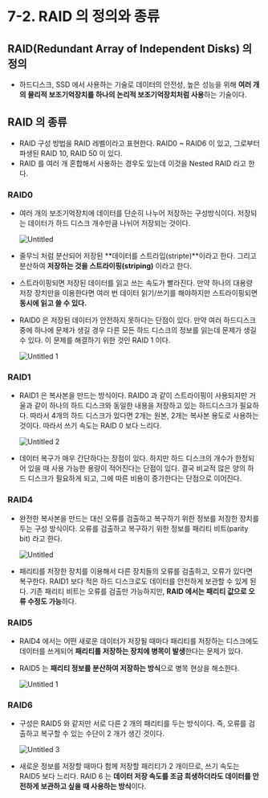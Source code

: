 # 7-2. RAID 의 정의와 종류

## RAID(Redundant Array of Independent Disks) 의 정의

- 하드디스크, SSD 에서 사용하는 기술로 데이터의 안전성, 높은 성능을 위해 **여러 개의 물리적 보조기억장치를 하나의 논리적 보조기억장치처럼 사용**하는 기술이다.

## RAID 의 종류

- RAID 구성 방법을 RAID 레벨이라고 표현한다. RAID0 ~ RAID6 이 있고, 그로부터 파생된 RAID 10, RAID 50 이 있다.
- RAID 를 여러 개 혼합해서 사용하는 경우도 있는데 이것을 Nested RAID 라고 한다.

### RAID0

- 여러 개의 보조기억장치에 데이터를 단순히 나누어 저장하는 구성방식이다. 저장되는 데이터가 하드 디스크 개수만큼 나뉘어 저장되는 것이다.

  ![Untitled](https://github.com/choidoorim/TIL/assets/63203480/8ce888dc-01eb-456f-b940-abafad62abd3)

- 줄무늬 처럼 분산되어 저장된 **데이터를 스트라입(stripte)**이라고 한다. 그리고 분산하여 **저장하는 것을 스트라이핑(striping)** 이라고 한다.
- 스트라이핑되면 저장된 데이터를 읽고 쓰는 속도가 빨라진다. 만약 하나의 대용량 저장 장치만을 이용한다면 여러 번 데이터 읽기/쓰기를 해야하지만 스트라이핑되면 **동시에 읽고 쓸 수 있다.**
- RAID0 은 저장된 데이터가 안전하지 못하다는 단점이 있다. 만약 여러 하드디스크 중에 하나에 문제가 생길 경우 다른 모든 하드 디스크의 정보를 읽는데 문제가 생길 수 있다. 이 문제를 해결하기 위한 것인 RAID 1 이다.

  ![Untitled 1](https://github.com/choidoorim/TIL/assets/63203480/3c9001e9-b3f5-4065-91c2-8245a1169106)

### RAID1

- RAID1 은 복사본을 만드는 방식이다. RAID0 과 같이 스트라이핑이 사용되지만 거울과 같이 하나의 하드 디스크와 동일한 내용을 저장하고 있는 하드디스크가 필요하다. 따라서 4개의 하드 디스크가 있다면 2개는 원본, 2개는 복사본 용도로 사용하는 것이다. 따라서 쓰기 속도는 RAID 0 보다 느리다.

  ![Untitled 2](https://github.com/choidoorim/TIL/assets/63203480/10a87c5e-6e8a-413c-a4f7-a3133390b760)

- 데이터 복구가 매우 간단하다는 장점이 있다. 하지만 하드 디스크의 개수가 한정되어 있을 때 사용 가능한 용량이 적어진다는 단점이 있다. 결국 비교적 많은 양의 하드 디스크가 필요하게 되고, 그에 따른 비용이 증가한다는 단점으로 이어진다.

### RAID4

- 완전한 복사본을 만드는 대신 오류를 검출하고 복구하기 위한 정보를 저장한 장치를 두는 구성 방식이다. 오류를 검출하고 복구하기 위한 정보를 패리티 비트(parity bit) 라고 한다.

  ![Untitled](https://github.com/choidoorim/TIL/assets/63203480/db4f7b4c-9c94-4472-8c25-0e006d56f310)

- 패리티를 저장한 장치를 이용해서 다른 장치들의 오류를 검출하고, 오류가 있다면 복구한다. RAID1 보다 적은 하드 디스크로도 데이터를 안전하게 보관할 수 있게 된다. 기존 패리티 비트는 오류를 검출만 가능하지만, **RAID 에서는 패리티 값으로 오류 수정도 가능**하다.

### RAID5

- RAID4 에서는 어떤 새로운 데이터가 저장될 때마다 패리티를 저장하는 디스크에도 데이터를 쓰게되어 **패리티를 저장하는 장치에 병목이 발생**한다는 문제가 있다.
- RAID5 는 **패리티 정보를 분산하여 저장하는 방식**으로 병목 현상을 해소한다.

  ![Untitled 1](https://github.com/choidoorim/TIL/assets/63203480/71554ce2-e54c-4dfb-b232-294494d22329)

### RAID6

- 구성은 RAID5 와 같지만 서로 다른 2 개의 패리티를 두는 방식이다. 즉, 오류를 검출하고 복구할 수 있는 수단이 2 개가 생긴 것이다.

  ![Untitled 3](https://github.com/choidoorim/TIL/assets/63203480/18f6f866-2136-48d5-a339-8a4ae4f7ccaa)

- 새로운 정보를 저장할 때마다 함께 저장할 패리티가 2 개이므로, 쓰기 속도는 RAID5 보다 느리다. RAID 6 는 **데이터 저장 속도를 조금 희생하더라도 데이터를 안전하게 보관하고 싶을 때 사용하는 방식**이다.
